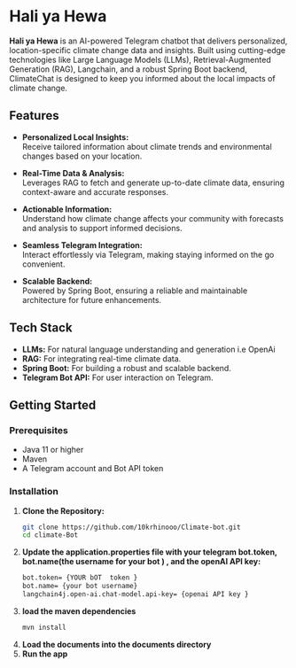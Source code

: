 # Hali ya Hewa

**Hali ya Hewa** is an AI-powered Telegram chatbot that delivers personalized, location-specific climate change data and insights. Built using cutting-edge technologies like Large Language Models (LLMs), Retrieval-Augmented Generation (RAG), Langchain, and a robust Spring Boot backend, ClimateChat is designed to keep you informed about the local impacts of climate change.

## Features

- **Personalized Local Insights:**  
  Receive tailored information about climate trends and environmental changes based on your location.
  
- **Real-Time Data & Analysis:**  
  Leverages RAG to fetch and generate up-to-date climate data, ensuring context-aware and accurate responses.
  
- **Actionable Information:**  
  Understand how climate change affects your community with forecasts and analysis to support informed decisions.
  
- **Seamless Telegram Integration:**  
  Interact effortlessly via Telegram, making staying informed on the go convenient.
  
- **Scalable Backend:**  
  Powered by Spring Boot, ensuring a reliable and maintainable architecture for future enhancements.

## Tech Stack

- **LLMs:** For natural language understanding and generation i.e OpenAi
- **RAG:** For integrating real-time climate data.
- **Spring Boot:** For building a robust and scalable backend.
- **Telegram Bot API:** For user interaction on Telegram.

## Getting Started

### Prerequisites

- Java 11 or higher
- Maven
- A Telegram account and Bot API token

### Installation

1. **Clone the Repository:**
   ```bash
   git clone https://github.com/10krhinooo/Climate-bot.git
   cd climate-Bot 

2. **Update the application.properties file with your telegram bot.token, bot.name(the username for your bot ) , and the openAI API key:**
   ````bash
   bot.token= {YOUR bOT  token }
   bot.name= {your bot username}
   langchain4j.open-ai.chat-model.api-key= {openai API key }

3. **load the maven dependencies**
   ````bash
   mvn install

   
4. **Load the documents into the documents directory**
5. **Run the app**


   
